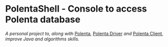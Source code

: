 # PolentaShell - Console to access Polenta database

<p><i>A personal project to, along with</i> <a href="https://github.com/pmbr/polenta">Polenta</a>, <a href="https://github.com/pmbr/polentadriver">Polenta Driver</a> <i>and</i> <a href="https://github.com/pmbr/polentaclient">Polenta Client</a><i>, improve Java and algorithms skills.</i>
